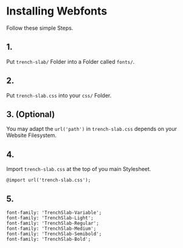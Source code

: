 # Installing Webfonts
Follow these simple Steps.

## 1.
Put `trench-slab/` Folder into a Folder called `fonts/`.

## 2.
Put `trench-slab.css` into your `css/` Folder.

## 3. (Optional)
You may adapt the `url('path')` in `trench-slab.css` depends on your Website Filesystem.

## 4.
Import `trench-slab.css` at the top of you main Stylesheet.

```
@import url('trench-slab.css');
```

## 5.


```
font-family: 'TrenchSlab-Variable';
font-family: 'TrenchSlab-Light';
font-family: 'TrenchSlab-Regular';
font-family: 'TrenchSlab-Medium';
font-family: 'TrenchSlab-Semibold';
font-family: 'TrenchSlab-Bold';
```

